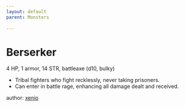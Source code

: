 ```yaml
---
layout: default
parent: Monsters
  
---
```

# Berserker
4 HP, 1 armor, 14 STR, battleaxe (d10, bulky)  
- Tribal fighters who fight recklessly, never taking prisoners.  
- Can enter in battle rage, enhancing all damage dealt and received.  

author: [xenio](https://xenioinabottle.blogspot.com)
